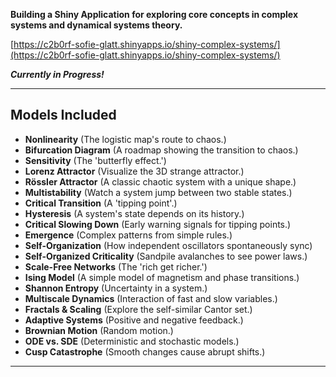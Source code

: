 **Building a Shiny Application for exploring core concepts in complex systems and dynamical systems theory.** 

[https://c2b0rf-sofie-glatt.shinyapps.io/shiny-complex-systems/](https://c2b0rf-sofie-glatt.shinyapps.io/shiny-complex-systems/)

***_Currently in Progress!_***

---
## Models Included

* **Nonlinearity** (The logistic map's route to chaos.)
* **Bifurcation Diagram** (A roadmap showing the transition to chaos.)
* **Sensitivity** (The 'butterfly effect.')
* **Lorenz Attractor** (Visualize the 3D strange attractor.)
* **Rössler Attractor** (A classic chaotic system with a unique shape.)
* **Multistability** (Watch a system jump between two stable states.)
* **Critical Transition** (A 'tipping point'.)
* **Hysteresis** (A system's state depends on its history.)
* **Critical Slowing Down** (Early warning signals for tipping points.)
* **Emergence** (Complex patterns from simple rules.)
* **Self-Organization** (How independent oscillators spontaneously sync)
* **Self-Organized Criticality** (Sandpile avalanches to see power laws.)
* **Scale-Free Networks** (The 'rich get richer.')
* **Ising Model** (A simple model of magnetism and phase transitions.)
* **Shannon Entropy** (Uncertainty in a system.)
* **Multiscale Dynamics** (Interaction of fast and slow variables.)
* **Fractals & Scaling** (Explore the self-similar Cantor set.)
* **Adaptive Systems** (Positive and negative feedback.)
* **Brownian Motion** (Random motion.)
* **ODE vs. SDE** (Deterministic and stochastic models.)
* **Cusp Catastrophe** (Smooth changes cause abrupt shifts.)
  
---
